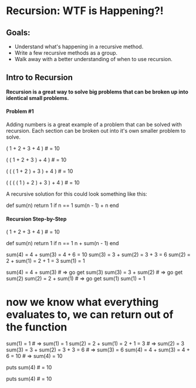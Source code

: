 # Recursion: WTF is Happening?!

## Goals:
* Understand what's happening in a recursive method.
* Write a few recursive methods as a group.
* Walk away with a better understanding of when to use recursion.

## Intro to Recursion

**Recursion is a great way to solve big problems that can be broken up into identical small problems.**

#### Problem #1 

Adding numbers is a great example of a problem that can be solved with recursion. Each section can be broken out into it's own smaller problem to solve.

( 1 + 2 + 3 + 4 ) # = 10

( ( 1 + 2 + 3 ) + 4 ) # = 10

( ( ( 1 + 2 ) + 3 ) + 4 ) # = 10

( ( ( ( 1 ) + 2 ) + 3 ) + 4 ) # = 10

A recursive solution for this could look something like this:

def sum(n)
  return 1 if n == 1 
  sum(n - 1) + n
end

#### Recursion Step-by-Step

( 1 + 2 + 3 + 4 ) # = 10

def sum(n)
  return 1 if n == 1
  n + sum(n - 1)
end

sum(4) = 4 + sum(3) = 4 + 6 = 10
sum(3) = 3 + sum(2) = 3 + 3 = 6
sum(2) = 2 + sum(1) = 2 + 1 = 3
sum(1) = 1

sum(4) = 4 + sum(3) # => go get sum(3)
sum(3) = 3 + sum(2) # => go get sum(2)
sum(2) = 2 + sum(1) # => go get sum(1)
sum(1) = 1

# now we know what everything evaluates to, we can return out of the function

sum(1) = 1 # => sum(1) = 1
sum(2) = 2 + sum(1) = 2 + 1 = 3 # => sum(2) = 3
sum(3) = 3 + sum(2) = 3 + 3 = 6 # => sum(3) = 6
sum(4) = 4 + sum(3) = 4 + 6 = 10 # => sum(4) = 10

puts sum(4) # = 10
















puts sum(4) # = 10






